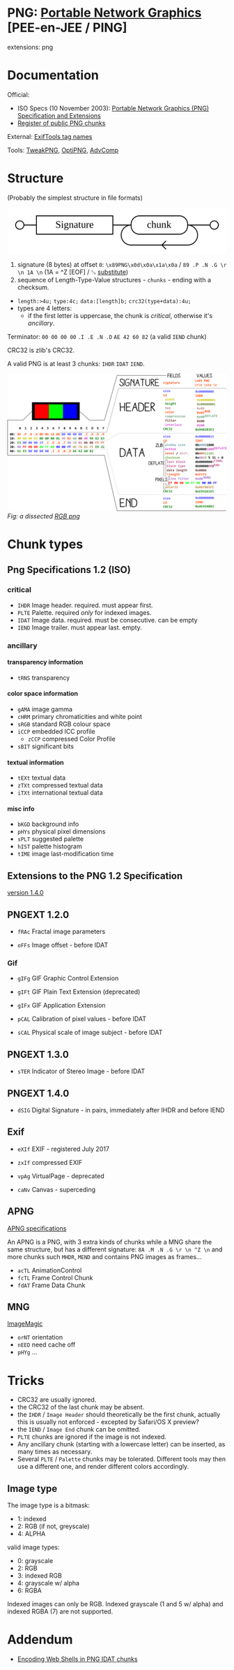 # PNG: [Portable Network Graphics](https://en.wikipedia.org/wiki/Portable_Network_Graphics) [PEE-en-JEE / PING]
extensions: png

# Documentation

Official:
- ISO Specs (10 November 2003): [Portable Network Graphics (PNG) Specification and Extensions](http://www.libpng.org/pub/png/spec/)
 - [Register of public PNG chunks](http://www.libpng.org/pub/png/spec/register/pngreg-1.4.6-pdg.html)

External: [ExifTools tag names](https://www.sno.phy.queensu.ca/~phil/exiftool/TagNames/PNG.htm)

Tools: [TweakPNG](http://entropymine.com/jason/tweakpng/), [OptiPNG](http://optipng.sourceforge.net/), [AdvComp](http://www.advancemame.it/download)

# Structure

(Probably the simplest structure in file formats)

![Basic structure](PNGBasicStruct.svg)

 1. signature (8 bytes) at offset `0`: `\x89PNG\x0d\x0a\x1a\x0a` / `89 .P .N .G \r \n 1A \n` (1A = ^Z [EOF] / ␚ [substitute](https://en.wikipedia.org/wiki/Substitute_character))
 1. sequence of Length-Type-Value structures - `chunks` - ending with a checksum.
  - `length:>4u;` `type:4c;` `data:[length]b;` `crc32(type+data):4u;`
  - types are 4 letters:
  	- if the first letter is uppercase, the chunk is *critical*, otherwise it's *ancillary*.
 

Terminator: `00 00 00 00` `.I .E .N .D` `AE 42 60 82` (a valid `IEND` chunk)

CRC32 is zlib's CRC32.

A valid PNG is at least 3 chunks: `IHDR` `IDAT` `IEND`.

![a dissected RGB png](PNGRGB_dissected.png)
*Fig: a dissected [RGB png](rgb.png)*

# Chunk types

## Png Specifications 1.2 (ISO)

### critical

- `IHDR` Image header. required. must appear first.
- `PLTE` Palette. required *only* for indexed images. 
- `IDAT` Image data. required. must be consecutive. can be empty
- `IEND` Image trailer. must appear last. empty.

### ancillary

#### transparency information
- `tRNS` transparency

#### color space information
- `gAMA` image gamma
- `cHRM` primary chromaticities and white point
- `sRGB` standard RGB colour space
- `iCCP` embedded ICC profile
  - `zCCP` compressed Color Profile
- `sBIT` significant bits

#### textual information
- `tEXt` textual data
- `zTXt` compressed textual data
- `iTXt` international textual data

#### misc info
- `bKGD` background info
- `pHYs` physical pixel dimensions
- `sPLT` suggested palette
- `hIST` palette histogram
- `tIME` image last-modification time

## Extensions to the PNG 1.2 Specification

[version 1.4.0](http://www.libpng.org/pub/png/spec/register/pngext-1.4.0-pdg.html)

## PNGEXT 1.2.0
- `fRAc` Fractal image parameters

- `oFFs` Image offset                     - before IDAT

### Gif
- `gIFg` GIF Graphic Control Extension
- `gIFt` GIF Plain Text Extension (deprecated)
- `gIFx` GIF Application Extension

- `pCAL` Calibration of pixel values      - before IDAT
- `sCAL` Physical scale of image subject  - before IDAT

## PNGEXT 1.3.0
- `sTER` Indicator of Stereo Image        - before IDAT

## PNGEXT 1.4.0
- `dSIG` Digital Signature                - in pairs, immediately after IHDR and before IEND

## Exif
- `eXIf` EXIF - registered July 2017
- `zxIf` compressed EXIF

- `vpAg` VirtualPage - deprecated
 - `caNv` Canvas - superceding


## APNG
[APNG specifications](https://wiki.mozilla.org/APNG_Specification)

An APNG is a PNG, with 3 extra kinds of chunks while a MNG share the same structure, but has a different signature: `8A .M .N .G \r \n ^Z \n` and more chunks such `MHDR`, `MEND` and contains PNG images as frames...

- `acTL` AnimationControl
- `fcTL` Frame Control Chunk
- `fdAT` Frame Data Chunk

## MNG
[ImageMagic](https://github.com/ImageMagick/ImageMagick/blob/master/coders/png.c#L533)
- `orNT` orientation
- `nEED` need cache off
- `pHYg` ...

# Tricks
- CRC32 are usually ignored.
- the CRC32 of the last chunk may be absent.
- the `IHDR` / `Image Header` should theoretically be the first chunk, actually this is usually not enforced - excepted by Safari/OS X preview?
- the `IEND` / `Image End` chunk can be omitted.
- `PLTE` chunks are ignored if the image is not indexed.
- Any ancillary chunk (starting with a lowercase letter) can be inserted, as many times as necessary.
- Several `PLTE` / `Palette` chunks may be tolerated. Different tools may then use a different one, and render different colors accordingly.

## Image type

The image type is a bitmask:
- 1: indexed
- 2: RGB (if not, greyscale)
- 4: ALPHA

valid image types:
- 0: grayscale
- 2: RGB
- 3: indexed RGB
- 4: grayscale w/ alpha
- 6: RGBA

Indexed images can only be RGB.
Indexed grayscale (1 and 5 w/ alpha) and indexed RGBA (7) are not supported.

# Addendum
- [Encoding Web Shells in PNG IDAT chunks](https://www.idontplaydarts.com/2012/06/encoding-web-shells-in-png-idat-chunks/)
